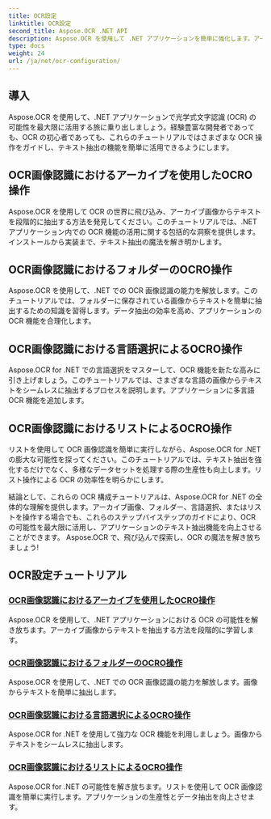 ```yaml
---
title: OCR設定
linktitle: OCR設定
second_title: Aspose.OCR .NET API
description: Aspose.OCR を使用して .NET アプリケーションを簡単に強化します。アーカイブ、フォルダー、言語選択、リスト操作などの OCR 構成チュートリアルをご覧ください。
type: docs
weight: 24
url: /ja/net/ocr-configuration/
---
```

## 導入

Aspose.OCR を使用して、.NET アプリケーションで光学式文字認識 (OCR) の可能性を最大限に活用する旅に乗り出しましょう。経験豊富な開発者であっても、OCR の初心者であっても、これらのチュートリアルではさまざまな OCR 操作をガイドし、テキスト抽出の機能を簡単に活用できるようにします。

## OCR画像認識におけるアーカイブを使用したOCRO操作
Aspose.OCR を使用して OCR の世界に飛び込み、アーカイブ画像からテキストを段階的に抽出する方法を発見してください。このチュートリアルでは、.NET アプリケーション内での OCR 機能の活用に関する包括的な洞察を提供します。インストールから実装まで、テキスト抽出の魔法を解き明かします。

## OCR画像認識におけるフォルダーのOCRO操作
Aspose.OCR を使用して、.NET での OCR 画像認識の能力を解放します。このチュートリアルでは、フォルダーに保存されている画像からテキストを簡単に抽出するための知識を習得します。データ抽出の効率を高め、アプリケーションの OCR 機能を合理化します。

## OCR画像認識における言語選択によるOCRO操作
Aspose.OCR for .NET での言語選択をマスターして、OCR 機能を新たな高みに引き上げましょう。このチュートリアルでは、さまざまな言語の画像からテキストをシームレスに抽出するプロセスを説明します。アプリケーションに多言語 OCR 機能を追加します。

## OCR画像認識におけるリストによるOCRO操作
リストを使用して OCR 画像認識を簡単に実行しながら、Aspose.OCR for .NET の膨大な可能性を探ってください。このチュートリアルでは、テキスト抽出を強化するだけでなく、多様なデータセットを処理する際の生産性も向上します。リスト操作による OCR の効率性を明らかにします。

結論として、これらの OCR 構成チュートリアルは、Aspose.OCR for .NET の全体的な理解を提供します。アーカイブ画像、フォルダー、言語選択、またはリストを操作する場合でも、これらのステップバイステップのガイドにより、OCR の可能性を最大限に活用し、アプリケーションのテキスト抽出機能を向上させることができます。 Aspose.OCR で、飛び込んで探索し、OCR の魔法を解き放ちましょう!
## OCR設定チュートリアル
### [OCR画像認識におけるアーカイブを使用したOCRO操作](./ocr-operation-with-archive/)
Aspose.OCR を使用して、.NET アプリケーションにおける OCR の可能性を解き放ちます。アーカイブ画像からテキストを抽出する方法を段階的に学習します。
### [OCR画像認識におけるフォルダーのOCRO操作](./ocr-operation-with-folder/)
Aspose.OCR を使用して、.NET での OCR 画像認識の能力を解放します。画像からテキストを簡単に抽出します。
### [OCR画像認識における言語選択によるOCRO操作](./ocr-operation-with-language-selection/)
Aspose.OCR for .NET を使用して強力な OCR 機能を利用しましょう。画像からテキストをシームレスに抽出します。
### [OCR画像認識におけるリストによるOCRO操作](./ocr-operation-with-list/)
Aspose.OCR for .NET の可能性を解き放ちます。リストを使用して OCR 画像認識を簡単に実行します。アプリケーションの生産性とデータ抽出を向上させます。